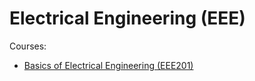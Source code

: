 # Electrical Engineering (EEE)

Courses:
- [Basics of Electrical Engineering (EEE201)](EEE201/index.md)
